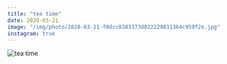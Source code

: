 ```yaml
---
title: "tea time"
date: 2020-03-21
image: "/img/photo/2020-03-21-f0dcc0383373d022229831364c959f2e.jpg"
instagram: true
---
```


![tea time](/img/photo/2020-03-21-f0dcc0383373d022229831364c959f2e.jpg)
